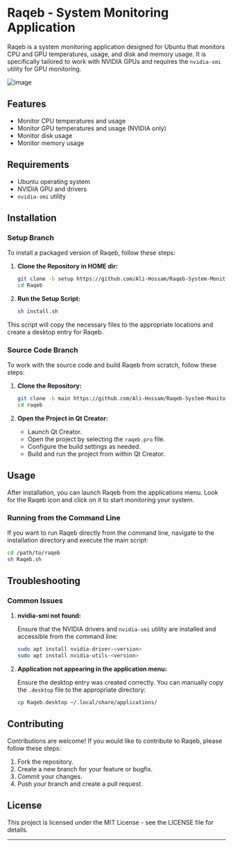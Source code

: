 
# Raqeb - System Monitoring Application

Raqeb is a system monitoring application designed for Ubuntu that monitors CPU and GPU temperatures, usage, and disk and memory usage. It is specifically tailored to work with NVIDIA GPUs and requires the `nvidia-smi` utility for GPU monitoring.

![image](https://github.com/user-attachments/assets/b2363f9c-5dc9-4538-84db-389ad28a7566)

## Features

- Monitor CPU temperatures and usage
- Monitor GPU temperatures and usage (NVIDIA only)
- Monitor disk usage
- Monitor memory usage

## Requirements

- Ubuntu operating system
- NVIDIA GPU and drivers
- `nvidia-smi` utility

## Installation

### Setup Branch

To install a packaged version of Raqeb, follow these steps:

1. **Clone the Repository in HOME dir:**

    ```bash
    git clone -b setup https://github.com/Ali-Hossam/Raqeb-System-Monitor-App.git
    cd Raqeb
    ```

2. **Run the Setup Script:**

    ```bash
    sh install.sh
    ```

This script will copy the necessary files to the appropriate locations and create a desktop entry for Raqeb.

### Source Code Branch

To work with the source code and build Raqeb from scratch, follow these steps:

1. **Clone the Repository:**

    ```bash
    git clone -b main https://github.com/Ali-Hossam/Raqeb-System-Monitor-App.git
    cd raqeb
    ```

2. **Open the Project in Qt Creator:**

    - Launch Qt Creator.
    - Open the project by selecting the `raqeb.pro` file.
    - Configure the build settings as needed.
    - Build and run the project from within Qt Creator.

## Usage

After installation, you can launch Raqeb from the applications menu. Look for the Raqeb icon and click on it to start monitoring your system.

### Running from the Command Line

If you want to run Raqeb directly from the command line, navigate to the installation directory and execute the main script:

```bash
cd /path/to/raqeb
sh Raqeb.sh
```

## Troubleshooting

### Common Issues

1. **nvidia-smi not found:**

    Ensure that the NVIDIA drivers and `nvidia-smi` utility are installed and accessible from the command line:

    ```bash
    sudo apt install nvidia-driver-<version>
    sudo apt install nvidia-utils-<version>
    ```

2. **Application not appearing in the application menu:**

    Ensure the desktop entry was created correctly. You can manually copy the `.desktop` file to the appropriate directory:

    ```bash
    cp Raqeb.desktop ~/.local/share/applications/
    ```

## Contributing

Contributions are welcome! If you would like to contribute to Raqeb, please follow these steps:

1. Fork the repository.
2. Create a new branch for your feature or bugfix.
3. Commit your changes.
4. Push your branch and create a pull request.

## License

This project is licensed under the MIT License - see the LICENSE file for details.

---
